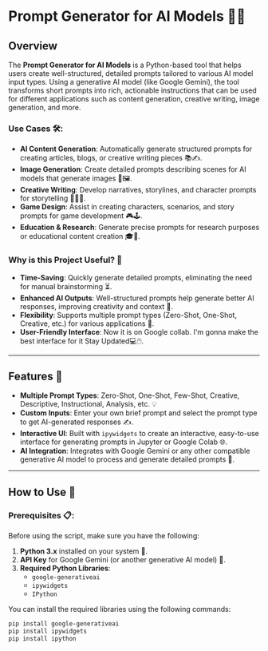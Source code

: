 # Prompt Generator for AI Models 🧠✨

## Overview

The **Prompt Generator for AI Models** is a Python-based tool that helps users create well-structured, detailed prompts tailored to various AI model input types. Using a generative AI model (like Google Gemini), the tool transforms short prompts into rich, actionable instructions that can be used for different applications such as content generation, creative writing, image generation, and more.

### Use Cases 🛠️:
- **AI Content Generation**: Automatically generate structured prompts for creating articles, blogs, or creative writing pieces 📚✍️.
- **Image Generation**: Create detailed prompts describing scenes for AI models that generate images 🎨🖼️.
- **Creative Writing**: Develop narratives, storylines, and character prompts for storytelling 📖🧙‍♂️.
- **Game Design**: Assist in creating characters, scenarios, and story prompts for game development 🎮🕹️.
- **Education & Research**: Generate precise prompts for research purposes or educational content creation 🎓🔬.

### Why is this Project Useful? 🤔
- **Time-Saving**: Quickly generate detailed prompts, eliminating the need for manual brainstorming ⏳.
- **Enhanced AI Outputs**: Well-structured prompts help generate better AI responses, improving creativity and context 🎯.
- **Flexibility**: Supports multiple prompt types (Zero-Shot, One-Shot, Creative, etc.) for various applications 🔄.
- **User-Friendly Interface**: Now it is on Google collab. I'm gonna make the best interface for it Stay Updated💻🖱️.

---

## Features 🌟

- **Multiple Prompt Types**: Zero-Shot, One-Shot, Few-Shot, Creative, Descriptive, Instructional, Analysis, etc. 💡
- **Custom Inputs**: Enter your own brief prompt and select the prompt type to get AI-generated responses ✍️.
- **Interactive UI**: Built with `ipywidgets` to create an interactive, easy-to-use interface for generating prompts in Jupyter or Google Colab 🌐.
- **AI Integration**: Integrates with Google Gemini or any other compatible generative AI model to process and generate detailed prompts 🤖.

---

## How to Use 🚀

### Prerequisites 📋:

Before using the script, make sure you have the following:

1. **Python 3.x** installed on your system 🐍.
2. **API Key** for Google Gemini (or another generative AI model) 🔑.
3. **Required Python Libraries**:
   - `google-generativeai`
   - `ipywidgets`
   - `IPython`

You can install the required libraries using the following commands:

```bash
pip install google-generativeai
pip install ipywidgets
pip install ipython
